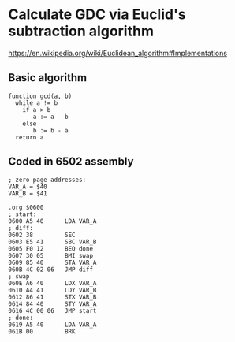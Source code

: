 # Calculate GDC via Euclid's subtraction algorithm

<https://en.wikipedia.org/wiki/Euclidean_algorithm#Implementations>

## Basic algorithm

```code
function gcd(a, b)
  while a != b
    if a > b
       a := a - b
    else
       b := b - a
  return a
```

## Coded in 6502 assembly

```code
; zero page addresses:
VAR_A = $40
VAR_B = $41

.org $0600
; start:
0600 A5 40      LDA VAR_A
; diff:
0602 38         SEC
0603 E5 41      SBC VAR_B
0605 F0 12      BEQ done
0607 30 05      BMI swap
0609 85 40      STA VAR_A
060B 4C 02 06   JMP diff
; swap
060E A6 40      LDX VAR_A
0610 A4 41      LDY VAR_B
0612 86 41      STX VAR_B
0614 84 40      STY VAR_A
0616 4C 00 06   JMP start
; done:
0619 A5 40      LDA VAR_A
061B 00         BRK
```
